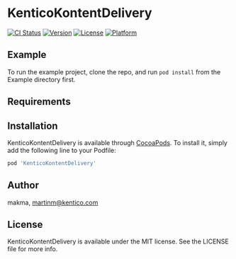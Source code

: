 # KenticoKontentDelivery

[![CI Status](https://img.shields.io/travis/makma/KenticoKontentDelivery.svg?style=flat)](https://travis-ci.org/makma/KenticoKontentDelivery)
[![Version](https://img.shields.io/cocoapods/v/KenticoKontentDelivery.svg?style=flat)](https://cocoapods.org/pods/KenticoKontentDelivery)
[![License](https://img.shields.io/cocoapods/l/KenticoKontentDelivery.svg?style=flat)](https://cocoapods.org/pods/KenticoKontentDelivery)
[![Platform](https://img.shields.io/cocoapods/p/KenticoKontentDelivery.svg?style=flat)](https://cocoapods.org/pods/KenticoKontentDelivery)

## Example

To run the example project, clone the repo, and run `pod install` from the Example directory first.

## Requirements

## Installation

KenticoKontentDelivery is available through [CocoaPods](https://cocoapods.org). To install
it, simply add the following line to your Podfile:

```ruby
pod 'KenticoKontentDelivery'
```

## Author

makma, martinm@kentico.com

## License

KenticoKontentDelivery is available under the MIT license. See the LICENSE file for more info.

